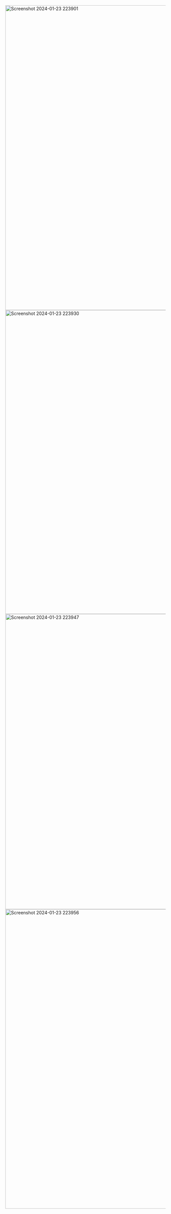 <img width="957" alt="Screenshot 2024-01-23 223901" src="https://github.com/AdityaAnand03/-Star-Wars-movies-app/assets/126283022/7e1d7d18-6701-48a9-b21d-6697bf96d106">
<img width="954" alt="Screenshot 2024-01-23 223930" src="https://github.com/AdityaAnand03/-Star-Wars-movies-app/assets/126283022/7259c577-b1b8-4295-9c5c-125598b72229">
<img width="927" alt="Screenshot 2024-01-23 223947" src="https://github.com/AdityaAnand03/-Star-Wars-movies-app/assets/126283022/2eac2ed3-7bd4-4e85-93eb-4e19b5dd74d5">
<img width="940" alt="Screenshot 2024-01-23 223956" src="https://github.com/AdityaAnand03/-Star-Wars-movies-app/assets/126283022/d673dd21-f643-48fe-8e50-8f6dfcb9cb68">

